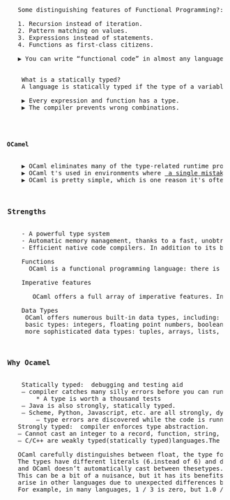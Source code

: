 <pre>
    Some distinguishing features of Functional Programming?:
    
    1. Recursion instead of iteration.
    2. Pattern matching on values.
    3. Expressions instead of statements.
    4. Functions as first-class citizens.
    
    ▶ You can write “functional code” in almost any language.
    
  
     What is a statically typed?
     A language is statically typed if the type of a variable is known at compile time.
     
     ▶ Every expression and function has a type.
     ▶ The compiler prevents wrong combinations.
    
    
     <h4> OCamel </h4> 
     ▶ OCaml eliminates many of the type-related runtime problems associated with dynamically typed languages.
     ▶ OCaml t's used in environments where <a href="https://ocaml.org/learn/companies.html"> a single mistake can cost millions and speed matters</a>
     ▶ OCaml is pretty simple, which is one reason it's often used as a teaching language.
     
     <h3> Strengths </h3>
     - A powerful type system
     - Automatic memory management, thanks to a fast, unobtrusive, incremental garbage collector.
     - Efficient native code compilers. In addition to its bytecode compiler, OCaml offers a compiler that produces efficient machine code for many architectures.
     
     Functions
       OCaml is a functional programming language: there is no restriction on the definition and use of functions. In other words, functions are ordinary values: a        function can be passed as an argument to a function or returned by a function.
       
     Imperative features
       
        OCaml offers a full array of imperative features. In particular, variables, arrays, and record components can be declared as modifiable. Several varieties           of loops are available.
        
     Data Types
      OCaml offers numerous built-in data types, including:
      basic types: integers, floating point numbers, booleans, characters, strings.
      more sophisticated data types: tuples, arrays, lists, sets, hash tables, queues, stacks, data streams.
      
    <h3> Why Ocamel </h3>
     Statically typed:  debugging and testing aid
     – compiler catches many silly errors before you can run the code.
         * A type is worth a thousand tests
     – Java is also strongly, statically typed.
     – Scheme, Python, Javascript, etc. are all strongly, dynamically typed 
         – type errors are discovered while the code is running.    
    Strongly typed:  compiler enforces type abstraction.
    – Cannot cast an integer to a record, function, string, etc. so we can utilize types as capabilities;crucial for local reasoning.
    – C/C++ are weakly typed(statically typed)languages.The compiler will happily let you do something smart (more often stupid).  

    OCaml carefully distinguishes between float, the type for floating-point numbers,. 
    The types have different literals (6.instead of 6) and different infix operators (+. instead of +),
    and OCaml doesn’t automatically cast between thesetypes. 
    This can be a bit of a nuisance, but it has its benefits,since it prevents some kinds of bugs that 
    arise in other languages due to unexpected differences between the behavior of int and float. 
    For example, in many languages, 1 / 3 is zero, but 1.0 /. 3.0 is a third.
  </pre>
